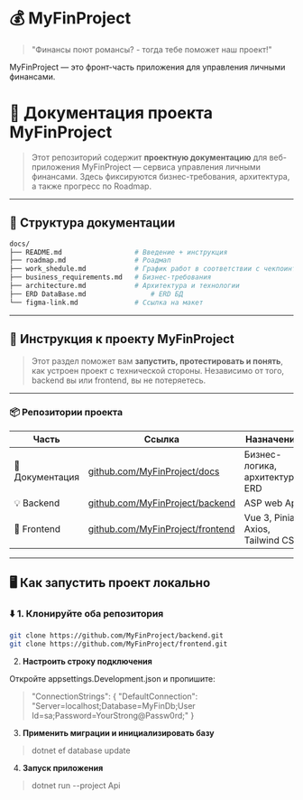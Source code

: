
# 💰 MyFinProject

> "Финансы поют романсы? - тогда тебе поможет наш проект!"


MyFinProject  — это фронт-часть приложения для управления личными финансами.


# 📘 Документация проекта MyFinProject

> Этот репозиторий содержит **проектную документацию** для веб-приложения MyFinProject — сервиса управления личными финансами. Здесь фиксируются бизнес-требования, архитектура, а также прогресс по Roadmap.

---

## 📁 Структура документации

```bash
docs/
├── README.md                  # Введение + инструкция
├── roadmap.md                 # Роадмап
├── work_shedule.md            # График работ в соответствии с чекпоинтами
├── business_requirements.md   # Бизнес-требования
├── architecture.md            # Архитектура и технологии
├── ERD DataBase.md                # ERD БД
└── figma-link.md              # Ссылка на макет
```
---

## 📝 Инструкция к проекту MyFinProject

> Этот раздел поможет вам **запустить, протестировать и понять**, как устроен проект с технической стороны. Независимо от того, backend вы или frontend, вы не потеряетесь.

---

### 📦 Репозитории проекта

| Часть         | Ссылка                                                          | Назначение                          |
|---------------|------------------------------------------------------------------|-------------------------------------|
| 📘 Документация | [github.com/MyFinProject/docs](https://github.com/MyFinProject/documentation)         | Бизнес-логика, архитектура, ERD     |
| 💡 Backend     | [github.com/MyFinProject/backend](https://github.com/MyFinProject/backend)     | ASP web Api               |
| 🎨 Frontend    | [github.com/MyFinProject/frontend](https://github.com/MyFinProject/frontend)   | Vue 3, Pinia, Axios, Tailwind CSS   |

---

## 🖥️ Как запустить проект локально

### ⬇️ 1. Клонируйте оба репозитория

```bash
git clone https://github.com/MyFinProject/backend.git
git clone https://github.com/MyFinProject/frontend.git
```

2. **Настроить строку подключения**

Откройте appsettings.Development.json и пропишите:
> "ConnectionStrings": {
"DefaultConnection": "Server=localhost;Database=MyFinDb;User Id=sa;Password=YourStrong@Passw0rd;"
}

3. **Применить миграции и инициализировать базу**
>dotnet ef database update


4. **Запуск приложения**
>dotnet run --project Api
